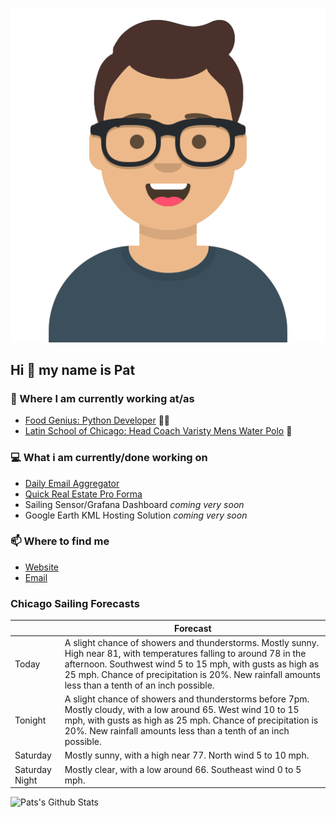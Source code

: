[![Social banner for p-j-falconer](https://raw.githubusercontent.com/P-J-FALCONER/P-J-FALCONER/master/assets/avataaars.svg)](https://patfalconer.com/)
## Hi :wave: my name is Pat

### 💼 Where I am currently working at/as
- [Food Genius: Python Developer](https://getfoodgenius.com/) 🍔🐍
- [Latin School of Chicago: Head Coach Varisty Mens Water Polo](https://www.latinschool.org/) 🤽


### 💻 What i am currently/done working on
 - [Daily Email Aggregator](https://github.com/P-J-FALCONER/dott_daily_mail)
 - [Quick Real Estate Pro Forma](https://github.com/P-J-FALCONER/henry)
 - Sailing Sensor/Grafana Dashboard *coming very soon*
 - Google Earth KML Hosting Solution *coming very soon*

### 📫 Where to find me
 - [Website](https://patfalconer.com/)
 - [Email](mailto:patrick.j.falconer@gmail.com)


### Chicago Sailing Forecasts
|   | Forecast  |
|---|---|
| Today | A slight chance of showers and thunderstorms. Mostly sunny. High near 81, with temperatures falling to around 78 in the afternoon. Southwest wind 5 to 15 mph, with gusts as high as 25 mph. Chance of precipitation is 20%. New rainfall amounts less than a tenth of an inch possible. |
| Tonight | A slight chance of showers and thunderstorms before 7pm. Mostly cloudy, with a low around 65. West wind 10 to 15 mph, with gusts as high as 25 mph. Chance of precipitation is 20%. New rainfall amounts less than a tenth of an inch possible. |
| Saturday | Mostly sunny, with a high near 77. North wind 5 to 10 mph. |
| Saturday Night | Mostly clear, with a low around 66. Southeast wind 0 to 5 mph. |

![Pats's Github Stats](https://github-readme-stats.vercel.app/api?username=p-j-falconer&show_icons=true&theme=radical)
